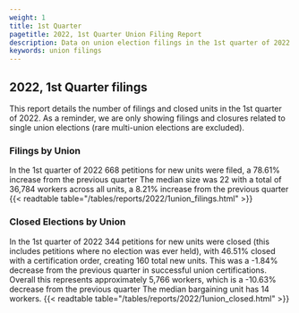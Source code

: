 ```yaml
---
weight: 1
title: 1st Quarter
pagetitle: 2022, 1st Quarter Union Filing Report
description: Data on union election filings in the 1st quarter of 2022
keywords: union filings
---
```


## 2022, 1st Quarter filings

This report details the number of filings and closed units in the 1st quarter of 2022. As a reminder, we are only showing filings and closures related to single union elections (rare multi-union elections are excluded).

### Filings by Union
In the 1st quarter of 2022 668 petitions for new units were filed, a 78.61% increase from the previous quarter The median size was 22 with a total of 36,784 workers across all units, a 8.21% increase from the previous quarter
{{< readtable table="/tables/reports/2022/1union_filings.html" >}}

### Closed Elections by Union
In the 1st quarter of 2022 344 petitions for new units were closed (this includes petitions where no election was ever held), with 46.51% closed with a certification order, creating 160 total new units. This was a -1.84% decrease from the previous quarter in successful union certifications. Overall this represents approximately 5,766 workers, which is a -10.63% decrease from the previous quarter The median bargaining unit has 14 workers.
{{< readtable table="/tables/reports/2022/1union_closed.html" >}}
